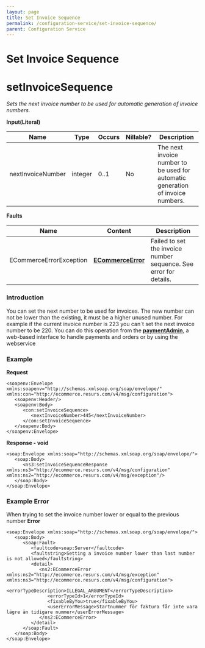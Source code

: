 ```yaml
---
layout: page
title: Set Invoice Sequence
permalink: /configuration-service/set-invoice-sequence/
parent: Configuration Service
---
```



# Set Invoice Sequence 

# setInvoiceSequence
*Sets the next invoice number to be used for automatic generation of
invoice numbers.*
  
**Input(Literal)**
  
| Name              | Type    | Occurs | Nillable? | Description                                                                     |
|-------------------|---------|--------|-----------|---------------------------------------------------------------------------------|
| nextInvoiceNumber | integer | 0..1   | No        | The next invoice number to be used for automatic generation of invoice numbers. |
  
  
**Faults**
  
| Name                    | Content                                             | Description                                                       |
|-------------------------|-----------------------------------------------------|-------------------------------------------------------------------|
| ECommerceErrorException | **[ECommerceError](ECommerceError_1475945.html)**   | Failed to set the invoice number sequence. See error for details. |
  
### Introduction
You can set the next number to be used for invoices. The new number can
not be lower than the existing, it must be a higher unused number. For
example if the current invoice number is 223 you can´t set the next
invoice number to be 220. You can do this operation from
the [**paymentAdmin**](Payment-administration-GUI_327748.html), a
web-based interface to handle payments and orders or by using the
webservice
### Example
**Request**
``` syntaxhighlighter-pre
<soapenv:Envelope xmlns:soapenv="http://schemas.xmlsoap.org/soap/envelope/" xmlns:con="http://ecommerce.resurs.com/v4/msg/configuration">
   <soapenv:Header/>
   <soapenv:Body>
      <con:setInvoiceSequence>
         <nextInvoiceNumber>445</nextInvoiceNumber>
      </con:setInvoiceSequence>
   </soapenv:Body>
</soapenv:Envelope> 
```
**Response - void**
``` syntaxhighlighter-pre
<soap:Envelope xmlns:soap="http://schemas.xmlsoap.org/soap/envelope/">
   <soap:Body>
      <ns3:setInvoiceSequenceResponse xmlns:ns3="http://ecommerce.resurs.com/v4/msg/configuration" xmlns:ns2="http://ecommerce.resurs.com/v4/msg/exception"/>
   </soap:Body>
</soap:Envelope>
```
  
### Example Error
When trying to set the invoice number lower or equal to the previous
number
**Error**
``` syntaxhighlighter-pre
<soap:Envelope xmlns:soap="http://schemas.xmlsoap.org/soap/envelope/">
   <soap:Body>
      <soap:Fault>
         <faultcode>soap:Server</faultcode>
         <faultstring>Setting a invoice number lower than last number is not allowed</faultstring>
         <detail>
            <ns2:ECommerceError xmlns:ns2="http://ecommerce.resurs.com/v4/msg/exception" xmlns:ns3="http://ecommerce.resurs.com/v4/msg/configuration">
               <errorTypeDescription>ILLEGAL_ARGUMENT</errorTypeDescription>
               <errorTypeId>1</errorTypeId>
               <fixableByYou>true</fixableByYou>
               <userErrorMessage>Startnummer för faktura får inte vara lägre än tidigare nummer</userErrorMessage>
            </ns2:ECommerceError>
         </detail>
      </soap:Fault>
   </soap:Body>
</soap:Envelope>
```
